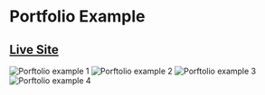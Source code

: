 # Portfolio Example

## [Live Site](https://relaxed-carson-6951e9.netlify.app/)

![Porftolio example 1](https://res.cloudinary.com/drcq2kx3u/image/upload/v1629486190/GitHub/React-Portfolio-Example/Preview_jzdgb9.jpg)
![Porftolio example 2](https://res.cloudinary.com/drcq2kx3u/image/upload/v1629486310/GitHub/React-Portfolio-Example/Preview1_xoq26c.jpg)
![Porftolio example 3](https://res.cloudinary.com/drcq2kx3u/image/upload/v1629486310/GitHub/React-Portfolio-Example/Preview2_zax2xm.jpg)
![Porftolio example 4](https://res.cloudinary.com/drcq2kx3u/image/upload/v1629486309/GitHub/React-Portfolio-Example/Preview3_f40ngd.jpg)
